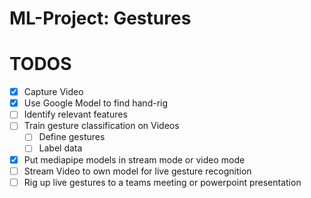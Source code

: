 # ML-Project: Gestures

# TODOS

- [x] Capture Video 
- [x] Use Google Model to find hand-rig
- [ ] Identify relevant features
- [ ] Train gesture classification on Videos
    - [ ] Define gestures
    - [ ] Label data
- [x] Put mediapipe models in stream mode or video mode
- [ ] Stream Video to own model for live gesture recognition
- [ ] Rig up live gestures to a teams meeting or powerpoint presentation